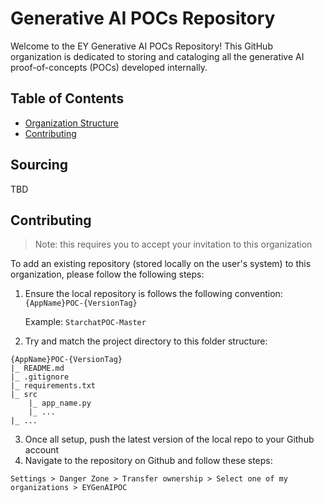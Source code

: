 # Generative AI POCs Repository

Welcome to the EY Generative AI POCs Repository! This GitHub organization is dedicated to storing and cataloging all the generative AI proof-of-concepts (POCs) developed internally.

## Table of Contents

- [Organization Structure](#organization-structure)
- [Contributing](#contributing)

## Sourcing

TBD

## Contributing

> Note: this requires you to accept your invitation to this organization

To add an existing repository (stored locally on the user's system) to this organization, please follow the following steps:

1. Ensure the local repository is follows the following convention:`{AppName}POC-{VersionTag}`

    Example: `StarchatPOC-Master`

2. Try and match the project directory to this folder structure:

```
{AppName}POC-{VersionTag}
|_ README.md
|_ .gitignore
|_ requirements.txt
|_ src
    |_ app_name.py
    |_ ...
|_ ...
```

3. Once all setup, push the latest version of the local repo to your Github account
4. Navigate to the repository on Github and follow these steps:

`Settings > Danger Zone > Transfer ownership > Select one of my organizations > EYGenAIPOC`
